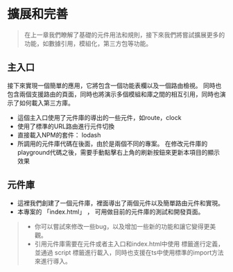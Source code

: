 <!--DESC: {icon:{name:"dashboard_customize",pkg:"mdi",type:"filled"},id:3} -->
# 擴展和完善
> 在上一章我們瞭解了基礎的元件用法和規則，接下來我們將嘗試擴展更多的功能，如數據引用，模組化，第三方包等功能。

## 主入口
接下來實現一個簡單的應用，它將包含一個功能表欄以及一個路由檢視。 同時也包含兩個支援路由的頁面，同時也將演示多個模組和庫之間的相互引用，同時也演示了如何載入第三方庫。
- 這個主入口使用了元件庫的導出的一些元件，如route，clock
- 使用了標準的URL路由進行元件切換
- 直接載入NPM的套件： lodash
- 所調用的元件庫代碼在後面，由於是兩個不同的專案。 在修改元件庫的playground代碼之後，需要手動點擊右上角的刷新按鈕來更新本項目的顯示效果

<div><wcex-doc.com-playground files="['ext/app/index.html','ext/app/app.html','ext/app/app.css','ext/app/title.html','ext/app/footer.html','ext/app/data.json','ext/app/ page1.html','ext/app/page2.html']"></wcex-doc.com-playground></div>


## 元件庫
- 這裡我們創建了一個元件庫，裡面導出了兩個元件以及簡單路由元件和實現。
- 本專案的 「index.html」 ， 可用做目前的元件庫的測試和開發頁面。

<div><wcex-doc.com-playground files="['ext/ui/index.html','ext/ui/menu.html','ext/ui/clock.html','ext/ui/clock.css','ext/ui/time.html','ext/ui/route.html']"></wcex-doc.com-playground></div>

> - 你可以嘗試來修改一些bug，以及增加一些新的功能和讓它變得更美觀。
> - 引用元件庫需要在元件或者主入口和index.html中使用 <meta> 標籤進行定義，並通過 script 標籤進行載入，同時也支援在ts中使用標準的import方法來進行導入。


